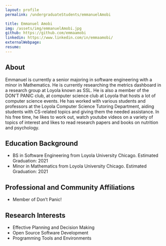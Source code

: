 ```yaml
---
layout: profile
permalink: /undergraduateStudents/emmanuelAmobi

title: Emmanuel Amobi
img: /assets/img/emmanuelAmobi.jpg
github: https://github.com/emmaamobi
linkedin: https://www.linkedin.com/in/emmaamobi/
externalWebpage:
resume:
---
```


## About

Emmanuel is currently a senior majoring in software engineering with a minor in Mathematics. He is currently researching the metrics dashboard in a research group at Loyola known as SSL. He is also a member of the DON’T PANIC club, at computer science club at Loyola that hosts a lot of computer science events. He has worked with various students and professors at the Loyola Computer Science Tutoring Department, aiding students with CS-related topics and giving them the needed assistance. In his free time, he likes to work out, watch youtube videos on a variety of topics of interest and likes to read research papers and books on nutrition and psychology.

## Education Background

- BS in Software Engineering from Loyola University Chicago. Estimated Graduation: 2021
- Minor in Mathematics from Loyola University Chicago. Estimated Graduation: 2021

## Professional and Community Affiliations

- Member of Don’t Panic!

## Research Interests

- Effective Planning and Decision Making
- Open Source Software Development
- Programming Tools and Environments
